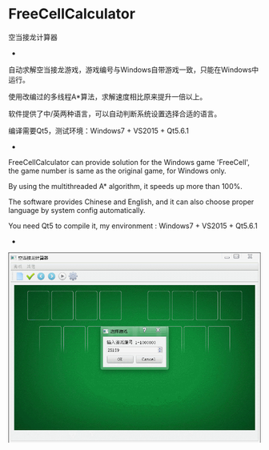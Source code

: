 # FreeCellCalculator
空当接龙计算器

-

自动求解空当接龙游戏，游戏编号与Windows自带游戏一致，只能在Windows中运行。

使用改编过的多线程A*算法，求解速度相比原来提升一倍以上。

软件提供了中/英两种语言，可以自动判断系统设置选择合适的语言。

编译需要Qt5，测试环境：Windows7 + VS2015 + Qt5.6.1

-

FreeCellCalculator can provide solution for the Windows game 'FreeCell', the game number is same as the original game, for Windows only.

By using the multithreaded A* algorithm, it speeds up more than 100%.

The software provides Chinese and English, and it can also choose proper language by system config automatically.

You need Qt5 to compile it, my environment : Windows7 + VS2015 + Qt5.6.1

-

![image](previev.gif)
